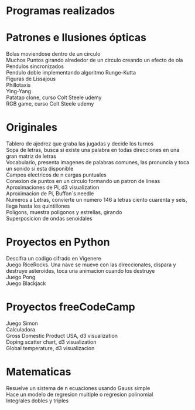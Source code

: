 # Programas realizados

# Patrones e Ilusiones ópticas
Bolas moviendose dentro de un circulo  
Muchos Puntos girando alrededor de un circulo creando un efecto de ola  
Pendulos sincronizados  
Pendulo doble implementando algoritmo Runge-Kutta  
Figuras de Lissajous  
Phillotaxis  
Ying-Yang  
Patatap clone, curso Colt Steele udemy  
RGB game, curso Colt Steele udemy  

# Originales
Tablero de ajedrez que graba las jugadas y decide los turnos  
Sopa de letras, busca si existe una palabra en todas direcciones en una gran matriz de letras  
Vocabulario, presenta imagenes de palabras comunes, las pronuncia y toca un sonido si esta disponible  
Campos electricos de n cargas puntuales  
Conexion de puntos en un circulo formando un patron de lineas  
Aproximaciones de Pi, d3 visualization  
Aproximacion de Pi, Buffon´s needle  
Numeros a Letras, convierte un numero 146 a letras ciento cuarenta y seis, llega hasta los quintillones  
Poligons, muestra poligonos y estrellas, girando  
Superposicion de ondas senoidales  

# Proyectos en Python
Descifra un codigo cifrado en Vigenere  
Juego RiceRocks. Una nave se mueve con las direccionales, dispara y destruye asteroides, toca una animacion cuando los destruye  
Juego Pong  
Juego Blackjack  

# Proyectos freeCodeCamp
Juego Simon  
Calculadora  
Gross Domestic Product USA, d3 visualization  
Doping scatter chart, d3 visualization  
Global temperature, d3 visualizacion  

# Matematicas
Resuelve un sistema de n ecuaciones usando Gauss simple  
Hace un modelo de regresion multiple o regresion polinomial  
Integrales dobles y triples
